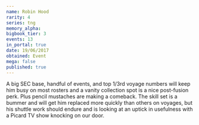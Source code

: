 ```yaml
---
name: Robin Hood
rarity: 4
series: tng
memory_alpha:
bigbook_tier: 3
events: 13
in_portal: true
date: 19/06/2017
obtained: Event
mega: false
published: true
---
```


A big SEC base, handful of events, and top 1/3rd voyage numbers will keep him busy on most rosters and a vanity collection spot is a nice post-fusion perk. Plus pencil mustaches are making a comeback. The skill set is a bummer and will get him replaced more quickly than others on voyages, but his shuttle work should endure and is looking at an uptick in usefulness with a Picard TV show knocking on our door.
